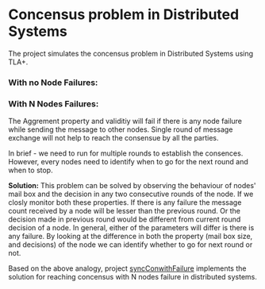 # Concensus problem in Distributed Systems

The project simulates the concensus problem in Distributed Systems using TLA+.

### With no Node Failures:

### With N Nodes Failures:

The Aggrement property and validitiy will fail if there is any node failure while sending the message to other nodes. Single round of message exchange will not help to reach the consensue by all the parties.

In brief - we need to run for multiple rounds to establish the consences. However, every nodes need  to identify when to go for the next round and when to stop.

**Solution:** This problem can be solved by observing the behaviour of nodes' mail box and the decision in any two consecutive rounds of the node. If we closly monitor both these properties. If there is any failure the message count received by a node will be lesser than the previous round. Or the decision made in previous round would be different from  current round decision of a node. In general, either of the parameters will differ is there is any failure. By looking at the difference in both the property (mail box size, and decisions) of the node we can identify whether to go for next round or not.

Based on the above analogy, project [syncConwithFailure](consensus-with-failure/syncCon2.toolbox/Model_1/syncCon2.tla) implements the solution for reaching concensus with N nodes failure in distributed systems.
